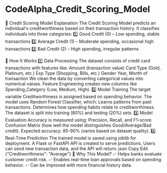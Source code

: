 # CodeAlpha_Credit_Scoring_Model

📌 Credit Scoring Model Explanation
The Credit Scoring Model predicts an individual's creditworthiness based on their transaction history. It classifies individuals into three categories:
1️⃣ Good Credit (0) – Low spending, stable transactions
2️⃣ Average Credit (1) – Moderate spending, occasional high transactions
3️⃣ Bad Credit (2) – High spending, irregular patterns

🔹 How It Works
1️⃣ Data Processing
The dataset consists of credit card transactions with features like:
Amount (transaction value)
Card Type (Gold, Platinum, etc.)
Exp Type (Shopping, Bills, etc.)
Gender
Year, Month of transaction
We clean the data by converting categorical values into numerical values.
Feature Engineering creates new columns like Spending_Category (Low, Medium, High).
2️⃣ Model Training
The target variable Creditworthiness is assigned based on spending behavior.
The model uses Random Forest Classifier, which:
Learns patterns from past transactions.
Determines how spending habits relate to creditworthiness.
The dataset is split into training (80%) and testing (20%) sets.
3️⃣ Model Evaluation
Accuracy is measured using:
Precision, Recall, and F1-score.
Confusion Matrix (how well the model distinguishes Good/Average/Bad credit).
Expected accuracy: 85-90% (varies based on dataset quality).
4️⃣ Real-Time Prediction
The trained model is saved using joblib for deployment.
A Flask or FastAPI API is created to serve predictions.
Users can send new transaction data, and the API will return:
json
Copy
Edit
{"Creditworthiness": "Average"}
🔹 Why This Model?
✅ Helps banks evaluate customer credit risk.
✅ Enables real-time loan approvals based on spending behavior.
✅ Can be improved with more financial history data.
